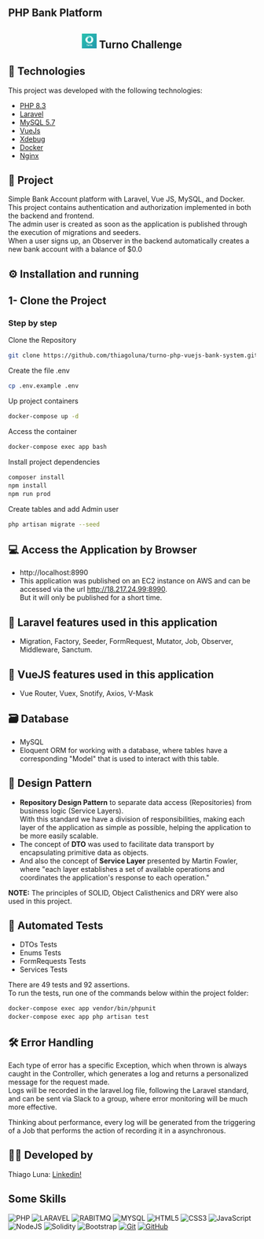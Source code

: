 ## PHP Bank Platform

<h2 align="center">
    <img src="public/images/logo_turno.jpeg" alt="Turno" width="30" /> Turno Challenge
</h2>

## 🚀 Technologies

This project was developed with the following technologies:

- [PHP 8.3](https://php.net)
- [Laravel](https://laravel.com)
- [MySQL 5.7](https://mysql.com)
- [VueJs]()
- [Xdebug](https://xdebug.org/)
- [Docker](https://docker.com)
- [Nginx](https://nginx.org/en/)



## 📑 Project

Simple Bank Account platform with Laravel, Vue JS, MySQL, and Docker.  
This project contains authentication and authorization implemented in both the backend and frontend.  
The admin user is created as soon as the application is published through the execution of migrations and seeders.  
When a user signs up, an Observer in the backend automatically creates a new bank account with a balance of $0.0

## ⚙️ Installation and running

## 1- Clone the Project
### Step by step
Clone the Repository
```sh
git clone https://github.com/thiagoluna/turno-php-vuejs-bank-system.git
```

Create the file .env
```sh
cp .env.example .env
```

Up project containers
```sh
docker-compose up -d
```

Access the container
```sh
docker-compose exec app bash
```

Install project dependencies
```sh
composer install
npm install
npm run prod
```

Create tables and add Admin user
```sh
php artisan migrate --seed
```

## 💻 Access the Application by Browser
- http://localhost:8990
- This application was published on an EC2 instance on AWS and can be accessed via the url http://18.217.24.99:8990.  
But it will only be published for a short time.

## 🚀 Laravel features used in this application
- Migration, Factory, Seeder, FormRequest, Mutator, Job, Observer, Middleware, Sanctum.

## 🚀 VueJS features used in this application
- Vue Router, Vuex, Snotify, Axios, V-Mask

## 🗃️ Database
- MySQL
- Eloquent ORM for working with a database, where tables have a corresponding "Model" that is used to
  interact with this table.

## 📔 Design Pattern
- **Repository Design Pattern** to separate data access (Repositories) from business logic (Service Layers).  
  With this standard we have a division of responsibilities, making each layer of the application as simple as possible,
  helping the application to be more easily scalable.  
- The concept of **DTO** was used to facilitate data transport by encapsulating primitive data as objects.  
- And also the concept of **Service Layer** presented by Martin Fowler, where "each layer establishes a set of
  available operations and coordinates the application's response to each operation."

**NOTE:** The principles of SOLID, Object Calisthenics and DRY were also used in this project.

## 🎯 Automated Tests
- DTOs Tests
- Enums Tests
- FormRequests Tests
- Services Tests  

There are 49 tests and 92 assertions.  
To run the tests, run one of the commands below within the project folder:
```sh
docker-compose exec app vendor/bin/phpunit
docker-compose exec app php artisan test
```

## 🛠️ Error Handling
Each type of error has a specific Exception, which when thrown is always caught in the Controller, which generates a log and
returns a personalized message for the request made.  
Logs will be recorded in the laravel.log file, following the Laravel standard, and can be sent via Slack to
a group, where error monitoring will be much more effective.

Thinking about performance, every log will be generated from the triggering of a Job that performs the action of recording it in a
asynchronous.

## 🙋‍♂️ Developed by
Thiago Luna: [Linkedin!](https://www.linkedin.com/in/thiago-luna/)

## Some Skills
![PHP](https://img.shields.io/badge/PHP-fff?style=for-the-badge&logo=php)
![LARAVEL](https://img.shields.io/badge/LARAVEL-000?style=for-the-badge&logo=laravel)
![RABITMQ](https://img.shields.io/badge/rabbitmq-E34F26?style=for-the-badge&logo=rabbitmq&logoColor=white)
![MYSQL](https://img.shields.io/badge/MySQL-fff?style=for-the-badge&logo=mysql)
![HTML5](https://img.shields.io/badge/HTML5-E34F26?style=for-the-badge&logo=html5&logoColor=white)
![CSS3](https://img.shields.io/badge/CSS3-1572B6?style=for-the-badge&logo=css3&logoColor=white)
![JavaScript](https://img.shields.io/badge/JavaScript-F7DF1E?style=for-the-badge&logo=javascript&logoColor=black)
![NodeJS](https://img.shields.io/badge/node-44883e?style=for-the-badge&logo=node.js&logoColor=black)
![Solidity](https://img.shields.io/badge/solidity-96C9F4?style=for-the-badge&logo=solidity&logoColor=black)
![Bootstrap](https://img.shields.io/badge/bootstrap-000?style=for-the-badge&logo=bootstrap&logoColor=553C7B)
[![Git](https://img.shields.io/badge/Git-000?style=for-the-badge&logo=git&logoColor=E94D5F)](https://git-scm.com/doc)
[![GitHub](https://img.shields.io/badge/GitHub-000?style=for-the-badge&logo=github&logoColor=30A3DC)](https://docs.github.com/)
